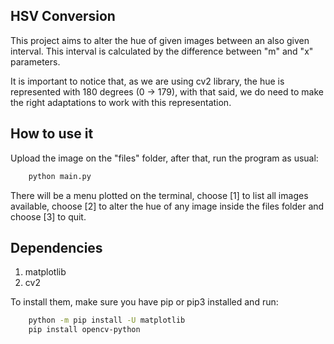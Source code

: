 ## HSV Conversion

This project aims to alter the hue of given images between an also given interval. This interval is calculated by the difference between "m" and "x" parameters.

It is important to notice that, as we are using cv2 library, the hue is represented with 180 degrees (0 -> 179), with that said, we do need to make the right adaptations to work with this representation.

## How to use it

Upload the image on the "files" folder, after that, run the program as usual:

```python
    python main.py
```

There will be a menu plotted on the terminal, choose [1] to list all images available, choose [2] to alter the hue of any image inside the files folder and choose [3] to quit.

## Dependencies
1. matplotlib
2. cv2

To install them, make sure you have pip or pip3 installed and run: 

```bash
    python -m pip install -U matplotlib
    pip install opencv-python
```